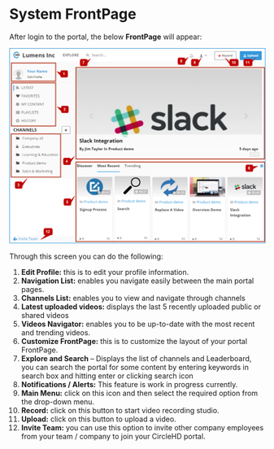 # System FrontPage

After login to the portal, the below **FrontPage** will appear:

![](../.gitbook/assets/help_gettingstarted_system_frontpage.png)

Through this screen you can do the following:

1. **Edit Profile:** this is to edit your profile information.
2. **Navigation List:** enables you navigate easily between the main portal pages.
3. **Channels List:** enables you to view and navigate through channels 
4. **Latest uploaded videos:** displays the last 5 recently uploaded public or shared videos 
5. **Videos Navigator:** enables you to be up-to-date with the most recent and trending videos.
6. **Customize FrontPage:** this is to customize the layout of your portal FrontPage.
7. **Explore and Search** – Displays the list of channels and Leaderboard, you can search the portal for some content by entering keywords in search box and hitting enter or clicking search icon
8. **Notifications / Alerts:** This feature is work in progress currently.
9. **Main Menu:** click on this icon and then select the required option from the drop-down menu.
10. **Record:** click on this button to start video recording studio.
11. **Upload:** click on this button to upload a video.
12. **Invite Team:** you can use this option to invite other company employees from your team / company to join your CircleHD portal.

